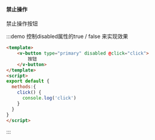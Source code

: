 #### 禁止操作

禁止操作按钮

:::demo 控制disabled属性的true / false 来实现效果
```html
<template>
    <v-button type="primary" disabled @click="click">
        按钮
    </v-button>
</template>
<script>
export default {
  methods:{
    click() {
      console.log('click')
    }
  }
}
</script>
```
:::


